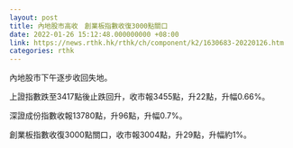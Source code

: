 ```yaml
---
layout: post
title: 內地股市高收　創業板指數收復3000點關口
date: 2022-01-26 15:12:48.000000000 +08:00
link: https://news.rthk.hk/rthk/ch/component/k2/1630683-20220126.htm
categories: rthk
---
```


內地股市下午逐步收回失地。

上證指數跌至3417點後止跌回升，收市報3455點，升22點，升幅0.66%。

深證成份指數收報13780點，升96點，升幅0.7%。

創業板指數收復3000點關口，收市報3004點，升29點，升幅約1%。
